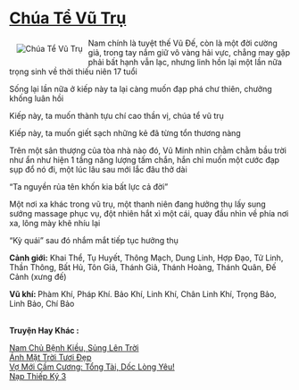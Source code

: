 <a href="https://utruyen.com/truyen/chua-te-vu-tru/17381/" title="Chúa Tể Vũ Trụ"><h1>Chúa Tể Vũ Trụ</h1></a><div style="display:table"><img align="right" style="float: left; padding: 10px;" src="https://utruyen.com/images/story/200x260/chua-te-vu-tru.jpg" alt="Chúa Tể Vũ Trụ">Nam chính là tuyệt thế Vũ Đế, còn là một đời cường giả, trong tay nắm giữ vô vàng hải vực, chẳng may gặp phải bất hạnh vẫn lạc, nhưng linh hồn lại một lần nữa trọng sinh về thời thiếu niên 17 tuổi<p></p>Sống lại lần nữa ở kiếp này ta lại càng muốn đạp phá chư thiên, chưởng khống luân hồi<p></p>Kiếp này, ta muốn thành tựu chí cao thần vị, chúa tể vũ trụ<p></p>Kiếp này, ta muốn giết sạch những kẻ đã từng tổn thương nàng<p></p>Trên một sân thượng của tòa nhà nào đó, Vũ Minh nhìn chằm chằm bầu trời như ẩn như hiện 1 tầng năng lượng tấm chắn, hắn chỉ muốn một cước đạp sụp đổ nó đi, một lúc lâu sau mới lắc đâu thở dài<p></p>“Ta nguyền rủa tên khốn kia bất lực cả đời”<p></p>Một nơi xa khác trong vũ trụ, một thanh niên đang hưởng thụ lấy sung sướng massage phục vụ, đột nhiên hắt xì một cái, quay đầu nhìn về phía nơi xa, lông mày khẽ nhíu lại<p></p>“Kỳ quái” sau đó nhắm mắt tiếp tục hưởng thụ<p></p><b>Cảnh giới:</b> Khai Thể, Tụ Huyết, Thông Mạch, Dung Linh, Hợp Đạo, Tử Linh, Thần Thông, Bất Hủ, Tôn Giả, Thánh Giả, Thánh Hoàng, Thánh Quân, Đế Cảnh (xưng đế)<p></p><b>Vũ khí: </b>Phàm Khí, Pháp Khí. Bảo Khí, Linh Khí, Chân Linh Khí, Trọng Bảo, Linh Bảo, Chí Bảo</div><p><br><b>Truyện Hay Khác :</b></p><a href="https://utruyen.com/truyen/nam-chu-benh-kieu-sung-len-troi/18830/" alt="Nam Chủ Bệnh Kiều, Sủng Lên Trời">Nam Chủ Bệnh Kiều, Sủng Lên Trời</a><br/><a href="https://github.com/quanluxury/ngontinhhot/tree/master/truyenhay/19290/" alt="Ánh Mặt Trời Tươi Đẹp">Ánh Mặt Trời Tươi Đẹp</a><br/><a href="https://github.com/quanluxury/ngontinhhot/tree/master/truyenhay/18773/" alt="Vợ Mới Cầm Cương: Tổng Tài, Dốc Lòng Yêu!">Vợ Mới Cầm Cương: Tổng Tài, Dốc Lòng Yêu!</a><br/><a href="https://github.com/quanluxury/ngontinhhot/tree/master/truyenhay/21677/" alt="Nạp Thiếp Ký 3">Nạp Thiếp Ký 3</a><br/>